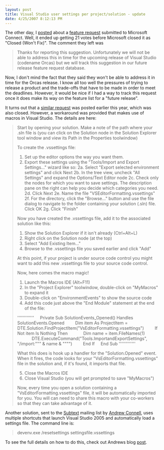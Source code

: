 ```yaml
---
layout: post
title: Visual Studio user settings per project/solution - update
date: 4/25/2007 8:12:13 PM
---
```


The other day, I [posted](http://geekswithblogs.net/sdorman/archive/2007/04/23/111900.aspx) about a [feature request](https://connect.microsoft.com/VisualStudio/feedback/ViewFeedback.aspx?FeedbackID=272773) submitted to Microsoft Connect. Well, it ended up getting 21 votes before Microsoft closed it as "Closed (Won't Fix)". The comment they left was

> Thanks for reporting this suggestion. Unfortunately we will not be able to address this in time for the upcoming release of Visual Studio (codename Orcas) but we will track this suggestion in our future release feature request database.

Now, I don't mind the fact that they said they won't be able to address it in time for the Orcas release. I know all too well the pressures of trying to release a product and the trade-offs that have to be made in order to meet the deadlines. However, it would be nice if I had a way to track this request once it does make its way on the feature list for a "future release".

It turns out that a [similar request](https://connect.microsoft.com/VisualStudio/feedback/ViewFeedback.aspx?FeedbackID=253597) was posted earlier this year, which was also closed. However, a workaround was provided that makes use of macros in Visual Studio. The details are here:

> Start by opening your solution. Make a note of the path where your .sln file is (you can click on the Solution node in the Solution Explorer tool window and view its Path in the Properties toolwindow)
> 
> To create the .vssettings file:
> 1. Set up the editor options the way you want them.
> 2. Export these settings using the "Tools/Import and Export Settings..." wizard like so:
> 2a. Select "Export selected environment settings" and click Next
> 2b. In the tree view, uncheck "All Settings" and expand the Options/Text Editor node
> 2c. Check only the nodes for which you want to save settings. The description pane on the right can help you decide which categories you need.
> 2d. Click Next
> 2e. Name the file "VSEditorFormatting.vssettings"
> 2f. For the directory, click the "Browse..." button and use the file dialog to navigate to the folder containing your solution (.sln) file. Click OK
> 2g. Click "Finish"
> 
> Now you have created the .vssettings file, add it to the associated solution like this:
> 1. Show the Solution Explorer if it isn't already (Ctrl+Alt+L)
> 2. Right click on the Solution node (at the top)
> 3. Select "Add Existing Item..."
> 4. Browse to the .vssettings file you saved earlier and click "Add"
> 
> At this point, if your project is under source code control you might want to add this new .vssettings file to your source code control.
> 
> Now, here comes the macro magic!
> 1. Launch the Macros IDE (Alt+F11)
> 2. In the "Project Explorer" toolwindow, double-click on "MyMacros" to expand it
> 3. Double-click on "EnvironmentEvents" to show the source code
> 4. Add this code just above the "End Module" statement at the end of the file:
> 
> '''''''''''''
>     Private Sub SolutionEvents_Opened() Handles SolutionEvents.Opened
>         Dim item As ProjectItem = DTE.Solution.FindProjectItem("VsEditorFormatting.vssettings")
>         If Not item Is Nothing Then
>             Dim name = item.FileNames(1)
>             DTE.ExecuteCommand("Tools.ImportandExportSettings", "/import:""" & name & """")
>         End If
>     End Sub
> '''''''''''''
> 
> What this does is hook up a handler for the "Solution.Opened" event. When it fires, the code looks for your "VsEditorFormatting.vssettings" file in the solution and, if it's found, it imports that file.
> 
> 5. Close the Macros IDE
> 6. Close Visual Studio (you will get prompted to save "MyMacros")
> 
> Now, every time you open a solution containing a "VsEditorFormatting.vssettings" file, it will be automatically imported for you. You will can need to share this macro with your co-workers so that they can take advantage of it.

Another solution, sent to the [Subtext](http://subtextproject.com/) mailing list by [Andrew Connell](http://andrewconnell.com/blog/ "Andrew Connell"), uses multiple shortcuts that launch Visual Studio 2005 and automatically load a settings file. The command line is:

> devenv.exe /resetsettings settingsfile.vssettings

To see the full details on how to do this, check out Andrews blog [post](http://andrewconnell.com/blog/archive/2006/08/25/3995.aspx).
